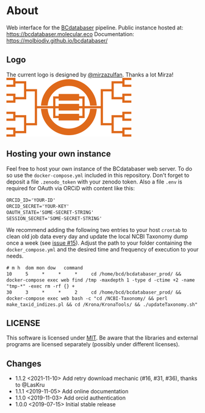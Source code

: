 # About

Web interface for the [BCdatabaser](https://github.com/molbiodiv/bcdatabaser) pipeline.
Public instance hosted at: https://bcdatabaser.molecular.eco
Documentation: https://molbiodiv.github.io/bcdatabaser/

## Logo
The current logo is designed by [@mirzazulfan](https://github.com/mirzazulfan).
Thanks a lot Mirza!
![Logo](public/img/logo.svg)

## Hosting your own instance

Feel free to host your own instance of the BCdatabaser web server.
To do so use the `docker-compose.yml` included in this repository.
Don't forget to deposit a file `.zenodo_token` with your zenodo token.
Also a file `.env` is required for OAuth via ORCiD with content like this:

```
ORCID_ID='YOUR-ID'
ORCID_SECRET='YOUR-KEY'
OAUTH_STATE='SOME-SECRET-STRING'
SESSION_SECRET='SOME-SECRET-STRING'
```

We recommend adding the following two entries to your host `crontab` to clean old job data every day and update the local NCBI Taxonomy dump once a week (see [issue #15](https://github.com/molbiodiv/bcdatabaser/issues/15)).
Adjust the path to your folder containing the `docker_compose.yml` and the desired time and frequency of execution to your needs.

```
# m h  dom mon dow   command
10     5     *     *     *     cd /home/bcd/bcdatabaser_prod/ && docker-compose exec web find /tmp -maxdepth 1 -type d -ctime +2 -name "tmp-*" -exec rm -rf {} +
30     3     *     *     2     cd /home/bcd/bcdatabaser_prod/ && docker-compose exec web bash -c "cd /NCBI-Taxonomy/ && perl make_taxid_indizes.pl && cd /Krona/KronaTools/ && ./updateTaxonomy.sh"
```

## LICENSE

This software is licensed under [MIT](./LICENSE). Be aware that the libraries and external programs are licensed separately (possibly under different licenses).

## Changes
 - 1.1.2 <2021-11-10> Add retry download mechanic (#16, #31, #36), thanks to @LasKru
 - 1.1.1 <2019-11-05> Add online documentation
 - 1.1.0 <2019-11-03> Add orcid authentication
 - 1.0.0 <2019-07-15> Initial stable release

